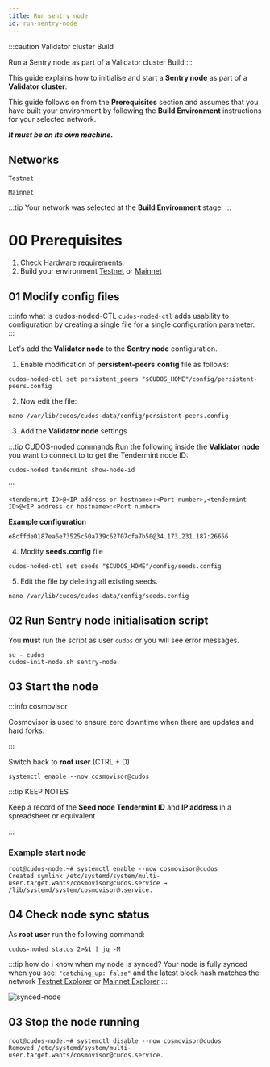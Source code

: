 ```yaml
---
title: Run sentry node
id: run-sentry-node
---
```


:::caution Validator cluster Build

Run a Sentry node as part of a Validator cluster Build
:::

This guide explains how to initialise and start a **Sentry node** as part of a **Validator cluster**.

This guide follows on from the **Prerequisites** section and assumes that you have built your environment by following the **Build Environment** instructions for your selected network. 

***It must be on its own machine.*** 

## Networks

`Testnet`

`Mainnet`

:::tip
Your network was selected at the **Build Environment** stage.
:::

# 00 Prerequisites

1. Check [Hardware requirements](/docs/node/prerequisites/hw-req).
2. Build your environment [Testnet](/docs/node/prerequisites/join-testnet) or [Mainnet](/docs/node/prerequisites/join-mainnet)

<!-- 
| **Hardware** 	| **Specification**           	|
|------	|-------------------------------	|
| CPU   | At least 2 cores.                |
| RAM  	| 16 GB (Windows), 8 GB (Linux) 	|
| Disk 	| An SSD drive                  	|
| OS | Redhat/Fedora/CentOs/Debian/Ubuntu   | -->


## 01 Modify config files  


:::info what is cudos-noded-CTL
`cudos-noded-ctl` adds usability to configuration by creating a single file for a single configuration parameter.
:::

Let's add the **Validator node** to the **Sentry node** configuration. 

1. Enable modification of **persistent-peers.config** file as follows:

```shell
cudos-noded-ctl set persistent_peers "$CUDOS_HOME"/config/persistent-peers.config
```

2. Now edit the file: 

```shell 
nano /var/lib/cudos/cudos-data/config/persistent-peers.config
```

3. Add the **Validator node** settings

:::tip CUDOS-noded commands
Run the following inside the **Validator node** you want to connect to to get the Tendermint node ID:
```shell
cudos-noded tendermint show-node-id
```
:::

```shell
<tendermint ID>@<IP address or hostname>:<Port number>,<tendermint ID>@<IP address or hostname>:<Port number>
```

**Example configuration**

```shell
e8cffde0187ea6e73525c50a739c62707cfa7b50@34.173.231.187:26656
```

4. Modify **seeds.config** file

```shell
cudos-noded-ctl set seeds "$CUDOS_HOME"/config/seeds.config
``` 

5. Edit the file by deleting all existing seeds. 

```shell 
nano /var/lib/cudos/cudos-data/config/seeds.config
```

## 02 Run Sentry node initialisation script

You **must** run the script as user `cudos` or you will see error messages. 

```shell
su - cudos
cudos-init-node.sh sentry-node
```

## 03 Start the node

:::info cosmovisor

Cosmovisor is used to ensure zero downtime when there are updates and hard forks.

:::

Switch back to **root user** (CTRL + D)

```shell
systemctl enable --now cosmovisor@cudos
```

:::tip KEEP NOTES 

Keep a record of the **Seed node Tendermint ID** and **IP address** in a spreadsheet or equivalent

:::

### Example start node

```shell
root@cudos-node:~# systemctl enable --now cosmovisor@cudos
Created symlink /etc/systemd/system/multi-user.target.wants/cosmovisor@cudos.service → /lib/systemd/system/cosmovisor@.service.
```

## 04 Check node sync status

As **root user** run the following command:

```shell
cudos-noded status 2>&1 | jq -M 
```
:::tip how do i know when my node is synced?
Your node is fully synced when you see: 
`"catching_up: false"` 
and the latest block hash matches the network [Testnet Explorer](https://explorer.testnet.cudos.org) or [Mainnet Explorer](https://explorer.mainnet.cudos.org)
:::

![synced-node](@site/static/img/node-sync.png)

<!-- ### Cudos Daemon Configuration tool

If you need to alter individual parameters, run `cudos-noded-ctl`. 

:::info How to use Cudos Daemon Configuration Tool

`cudos-noded-ctl` must be run as user cudos.

```shell
root@debian:~# su - cudos
```

```shell
cudos-noded-ctl [-h] <command> [command_options]
```

Below are all available CTL commands

BE AWARE: All modifications to `config.toml` must specify contents on a single line, comma separated list. 

```shell
# Define seeds to connect to: 
# "seeds=" variable in config.toml 
# Example: <tendermint ID>@<IP address or hostname>:<Port number>,<tendermint ID>@<IP address or hostname>:<Port number>

cudos-noded-ctl set seeds "$CUDOS_HOME"/config/seeds.config

# Define a list of nodes to keep persistent connections to:
# persistent_peers = variable in config.toml with the the contents of <filename>

cudos-noded-ctl set persistent_peers "$CUDOS_HOME"/config/persistent-peers.config

# Define peerIDs to be kept private (without gossiping)
# private_peer_ids - variable in config.toml with contents of <filename>

cudos-noded-ctl set private_peers "$CUDOS_HOME"/config/private-peers.config

# Define peerIDs to which a connection will be (re)established ignoring any existing limits
cudos-noded-ctl set unconditional_peers "$CUDOS_HOME"/config/unconditional-peers.config

# Define peer exchange reactor (Boolean)

cudos-noded-ctl set pex true

# Activate unsafe RPC commands like /dial_seeds and /unsafe_flush_mempool (Boolean)

cudos-noded-ctl set unsafe true

# Activate Prometheus metrics served under /metrics on PrometheusListenAddr (Boolean)
cudos-noded-ctl set prometheus true

# Active seed mode (boolean)

cudos-noded-ctl set seed_mode false

# Define gas prices

cudos-noded-ctl set minimum-gas-prices "5000000000000acudos"
```

**Read more information on [`cudos-noded-ctl`](https://github.com/CudoVentures/cudos-noded-packager/blob/main/docs/cudos-noded-ctl.md)**

:::

## 02 Run a sentry node using cosmovisor

It is recommended to use cosmovisor to run your node. 

`cosmovisor` monitors the governance module for incoming chain upgrade proposals. If it sees a proposal that gets approved, it can automatically download the new binary, stop the current binary, switch from the old binary to the new one and restart the node with the new binary.

It automates chain upgrades to virtually zero downtime. 

```shell
root@cudos-node:~# systemctl enable --now cosmovisor@cudos
```

Enable and start the service with Cosmovisor.

```shell
cudos@testnet:~# systemctl enable --now cosmovisor@cudos
Created symlink /etc/systemd/system/multi-user.target.wants/cosmovisor@cudos.service → /lib/systemd/system/cosmovisor@.service.
``` -->

## 03 Stop the node running

```shell
root@cudos-node:~# systemctl disable --now cosmovisor@cudos
Removed /etc/systemd/system/multi-user.target.wants/cosmovisor@cudos.service.
```




